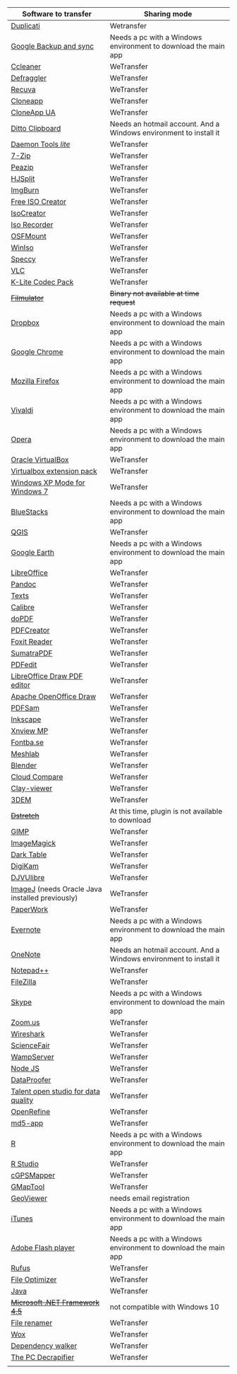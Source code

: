 | Software to transfer                     | Sharing mode                                                  |
| ------------------------------------------------------------ | ------------------------------------------------------------ |
| [Duplicati](https://www.duplicati.com/)                      | Wetransfer                                                   |
| [Google Backup and sync](https://www.google.com/drive/download/backup-and-sync/) | Needs a pc with a Windows environment to download the main app                                         |
| [Ccleaner](https://www.ccleaner.com/)                        | WeTransfer                                                   |
| [Defraggler](https://www.ccleaner.com/defraggler)            | WeTransfer                                                   |
| [Recuva](https://www.ccleaner.com/recuva)                    | WeTransfer                                                   |
| [Cloneapp](http://www.mirinsoft.com/download/category/2-cloneapp) |  WeTransfer                                                       |
| [CloneApp UA](http://www.mirinsoft.com/download/category/13-ca-ua) | WeTransfer                                                       |
| [Ditto Clipboard](https://www.microsoft.com/en-us/p/ditto-clipboard/9nblggh3zbjq?rtc=1&ranMID=24542&ranEAID=TnL5HPStwNw&ranSiteID=TnL5HPStwNw-xUPCRvXAQestQG5TTcXtoQ&epi=TnL5HPStwNw-xUPCRvXAQestQG5TTcXtoQ&irgwc=1&OCID=AID2000142_aff_7593_1243925&tduid=(ir__wwnolxiwuskfryltkk0sohzj0e2xg3nagvo3xfww00)(7593)(1243925)(TnL5HPStwNw-xUPCRvXAQestQG5TTcXtoQ)()&irclickid=_wwnolxiwuskfryltkk0sohzj0e2xg3nagvo3xfww00&activetab=pivot:overviewtab) | Needs an hotmail account. And a Windows environment to install it |
| [Daemon Tools _lite_](https://www.daemon-tools.cc/products/dtLite) | WeTransfer                                                             |
| [7-Zip](https://www.7-zip.org/)                              | WeTransfer                                                              |
| [Peazip](https://www.peazip.org/)                            | WeTransfer                                                              |
| [HJSplit](https://www.usitility.com/es/hjsplit/)             | WeTransfer                                                              |
| [ImgBurn](http://www.imgburn.com/)                           | WeTransfer                                                             |
| [Free ISO Creator](http://www.minidvdsoft.com/isocreator/download_free_iso_creator.html) | WeTransfer                                                             |
| [IsoCreator](https://sourceforge.net/projects/iso-creator-cs/) | WeTransfer                                                             |
| [Iso Recorder](http://isorecorder.alexfeinman.com/#/)        | WeTransfer                                                             |
| [OSFMount](https://www.osforensics.com/tools/mount-disk-images.html) |  WeTransfer                                                             |
| [WinIso](http://www.winiso.com/products/winiso-free.html)    |  WeTransfer                                                             |
| [Speccy](https://www.ccleaner.com/speccy)                    | WeTransfer                                                              |
| [VLC](http://www.videolan.org)                               | WeTransfer                                                   |
| [K-Lite Codec Pack](https://codecguide.com/download_kl.htm)  | WeTransfer                                                              |
| ~~[Filmulator](https://github.com/CarVac/filmulator-gui/releases)~~ | ~~Binary not available at time request~~                         |
| [Dropbox](https://dropbox.com/)                              | Needs a pc with a Windows environment to download the main app |
| [Google Chrome](https://www.google.com/intl/es-419/chrome/)  | Needs a pc with a Windows environment to download the main app                                                             |
| [Mozilla Firefox](https://www.mozilla.org/es-AR/firefox/)    | Needs a pc with a Windows environment to download the main app                                                             |
| [Vivaldi](https://vivaldi.com/)                              | Needs a pc with a Windows environment to download the main app                                                             |
| [Opera](https://www.opera.com/es)                            | Needs a pc with a Windows environment to download the main app                                                             |
| [Oracle VirtualBox](https://www.virtualbox.org)              | WeTransfer                                                   |
| [Virtualbox extension pack](https://www.virtualbox.org/wiki/Downloads) | WeTransfer                                                   |
| [Windows XP Mode for Windows 7](https://www.microsoft.com/es-ar/download/details.aspx?id=8002) | WeTransfer                                                   |
| [BlueStacks](https://www.bluestacks.com/bluestacks-android-n.html) | Needs a pc with a Windows environment to download the main app |
| [QGIS](https://qgis.org/en/site/)                            | WeTransfer                                                   |
| [Google Earth](https://www.google.com/intl/es-419_ALL/earth/versions/#earth-pro) | Needs a pc with a Windows environment to download the main app |
| [LibreOffice](https://www.libreoffice.org/download/download/) | WeTransfer                                                             |
| [Pandoc](https://pandoc.org/installing.html)                 | WeTransfer                                                   |
| [Texts](http://www.texts.io/Texts-1.5.msi)                   | WeTransfer                                                              |
| [Calibre](https://calibre-ebook.com/download)                | WeTransfer                                                              |
| [doPDF](https://www.dopdf.com/download.html)                 | WeTransfer                                                              |
| [PDFCreator](https://www.pdfforge.org/pdfcreator/download)   | WeTransfer                                                              |
| [Foxit Reader](https://www.foxitsoftware.com/downloads/#Foxit-Reader/) | WeTransfer                                                   |
| [SumatraPDF](https://www.sumatrapdfreader.org/download.html) | WeTransfer                                                              |
| [PDFedit](http://pdfedit.cz/en/pdfedit_windows.html)         | WeTransfer                                                              |
| [LibreOffice Draw PDF editor](https://www.libreoffice.org/download/download/) |  WeTransfer                                                             |
| [Apache OpenOffice Draw](https://www.openoffice.org/es/producto/draw.html) | WeTransfer                                                             |
| [PDFSam](https://pdfsam.org/es/download-pdfsam-basic/)       |  WeTransfer                                                             |
| [Inkscape](https://inkscape.org/release/)                    | WeTransfer                                                   |
| [Xnview MP](https://www.xnview.com/en/xnviewmp/)             | WeTransfer                                                              |
| [Fontba.se](https://fontba.se/)                              |  WeTransfer                                                             |
| [Meshlab](http://www.meshlab.net)                            | WeTransfer                                                   |
| [Blender](https://www.blender.org)                           | WeTransfer                                                   |
| [Cloud Compare](http://www.cloudcompare.org/release/index.html) | WeTransfer                                                   |
| [Clay-viewer](https://github.com/pissang/clay-viewer/releases) | WeTransfer                                                   |
| [3DEM](http://www.hangsim.com/files/3dem_setup.exe)          | WeTransfer                                                   |
| ~~[Dstretch](http://www.dstretch.com)~~                          | At this time, plugin is not available to download            |
| [GIMP](https://www.gimp.org/)                                | WeTransfer                                                   |
| [ImageMagick](https://imagemagick.org/script/download.php#windows) | WeTransfer                                                   |
| [Dark Table](https://www.darktable.org/install/#windows)     | WeTransfer                                                             |
| [DigiKam](https://www.digikam.org/download/)                 | WeTransfer                                                   |
| [DJVUlibre](https://sourceforge.net/projects/djvu/files/DjVuLibre_Windows/) | WeTransfer                                                             |
| [ImageJ](https://imagej.nih.gov/ij/) (needs Oracle Java installed previously) | WeTransfer                                                   |
| [PaperWork](https://openpaper.work/en-us/)                   | WeTransfer                                                             |
| [Evernote](https://evernote.com)                             | Needs a pc with a Windows environment to download the main app                                                             |
| [OneNote](https://www.microsoft.com/en-us/p/onenote/9wzdncrfhvjl?ranMID=24542&ranEAID=TnL5HPStwNw&ranSiteID=TnL5HPStwNw-0bWFkjY_lWttiRhTw72ecw&epi=TnL5HPStwNw-0bWFkjY_lWttiRhTw72ecw&irgwc=1&OCID=AID2000142_aff_7593_1243925&tduid=(ir__wwnolxiwuskfryltkk0sohzj0e2xg3nobfo3xfww00)(7593)(1243925)(TnL5HPStwNw-0bWFkjY_lWttiRhTw72ecw)()&irclickid=_wwnolxiwuskfryltkk0sohzj0e2xg3nobfo3xfww00&activetab=pivot:overviewtab) | Needs an hotmail account. And a Windows environment to install it |
| [Notepad++](https://notepad-plus-plus.org/downloads/)        | WeTransfer                                                   |
| [FileZilla](https://filezilla-project.org/)                  | WeTransfer                                                             |
| [Skype](https://www.skype.com/es/get-skype/)                 | Needs a pc with a Windows environment to download the main app |
| [Zoom.us](https://zoom.us/download#client_4meeting)          | WeTransfer                                                   |
| [Wireshark](https://www.wireshark.org/#download)             | WeTransfer                                                   |
| [ScienceFair](http://sciencefair-app.com/)                   | WeTransfer                                                   |
| [WampServer](http://www.wampserver.com/en/#download-wrapper) | WeTransfer                                                   |
| [Node JS](https://nodejs.org/es/download/)  | WeTransfer                                                   |
| [DataProofer](https://github.com/dataproofer/Dataproofer/releases) | WeTransfer                                                   |
| [Talent open studio for data quality](https://www.talend.com/products/data-quality/data-quality-open-studio/) | WeTransfer                                                             |
| [OpenRefine](http://openrefine.org/download.html)            | WeTransfer                                                             |
| [md5-app](https://github.com/mhmdkrmabd/md5-app/releases)    | WeTransfer                                                             |
| [R](http://cran.r-project.org/mirrors.html)                  | Needs a pc with a Windows environment to download the main app |
| [R Studio](https://rstudio.com/products/rstudio/download/)   | WeTransfer                                                   |
| [cGPSMapper](https://www.gpsfiledepot.com/tools/cgpsmapper.php) | WeTransfer                                                             |
| [GMapTool](https://www.gmaptool.eu/en/content/windows-setup) | WeTransfer                                                             |
| [GeoViewer](https://www.extensis.com/download-geoviewer)     | needs email registration                                                            |
| [iTunes](https://www.apple.com/la/itunes/)                   | Needs a pc with a Windows environment to download the main app |
| [Adobe Flash player](https://get.adobe.com/es/flashplayer/)  | Needs a pc with a Windows environment to download the main app |
| [Rufus](https://rufus.ie/)                                   | WeTransfer                                                             |
| [File Optimizer](https://sourceforge.net/projects/nikkhokkho/files/latest/download) | WeTransfer                                                             |
| [Java](https://www.java.com/es/download/)                    | WeTransfer                                                   |
| ~~[Microsoft .NET Framework 4.5](https://www.microsoft.com/es-ar/download/details.aspx?id=30653)~~ | not compatible with Windows 10                                                             |
| [File renamer](http://www.joejoesoft.com/vcms/108/)          | WeTransfer                                                             |
| [Wox](https://github.com/Wox-launcher/Wox/releases)          | WeTransfer                                                   |
| [Dependency walker](http://www.dependencywalker.com/)        | WeTransfer                                                   |
| [The PC Decrapifier](https://www.pcdecrapifier.com/)         | WeTransfer                                                   |
|  |  |
